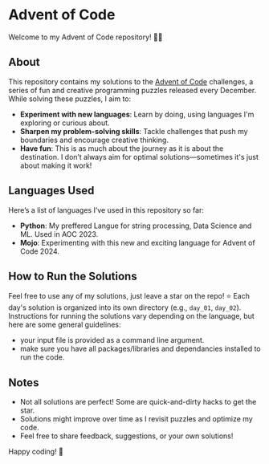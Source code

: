 
# Advent of Code

Welcome to my Advent of Code repository! 🎄✨

## About

This repository contains my solutions to the [Advent of Code](https://adventofcode.com) challenges, a series of fun and creative programming puzzles released every December. While solving these puzzles, I aim to:

- **Experiment with new languages**: Learn by doing, using languages I'm exploring or curious about.
- **Sharpen my problem-solving skills**: Tackle challenges that push my boundaries and encourage creative thinking.
- **Have fun**: This is as much about the journey as it is about the destination. I don’t always aim for optimal solutions—sometimes it's just about making it work!

## Languages Used

Here’s a list of languages I’ve used in this repository so far:
- **Python**: My preffered Langue for string processing, Data Science and ML. Used in AOC 2023.
- **Mojo**: Experimenting with this new and exciting language for Advent of Code 2024.

## How to Run the Solutions

Feel free to use any of my solutions, just leave a star on the repo! ⭐
Each day's solution is organized into its own directory (e.g., `day_01`, `day_02`). Instructions for running the solutions vary depending on the language, but here are some general guidelines:
- your input file is provided as a command line argument.
- make sure you have all packages/libraries and dependancies installed to run the code.

## Notes

- Not all solutions are perfect! Some are quick-and-dirty hacks to get the star.
- Solutions might improve over time as I revisit puzzles and optimize my code.
- Feel free to share feedback, suggestions, or your own solutions!

Happy coding! 🎉
